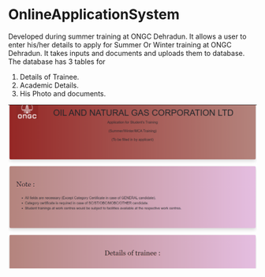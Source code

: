 # OnlineApplicationSystem
Developed during summer training at ONGC Dehradun.
It allows a user to enter his/her details to apply for Summer Or Winter training at ONGC Dehradun.
It takes inputs and documents and uploads them to database.
The database has 3 tables for 
  1. Details of Trainee.
  2. Academic Details.
  3. His Photo and documents.

![Image 1](./img1.png)
